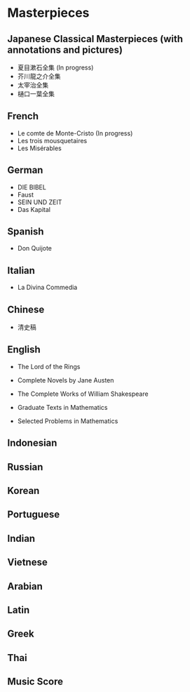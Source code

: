 # Masterpieces

## Japanese Classical Masterpieces (with annotations and pictures)

- 夏目漱石全集 (In progress)
- 芥川龍之介全集
- 太宰治全集
- 樋口一葉全集

## French

- Le comte de Monte-Cristo (In progress)
- Les trois mousquetaires
- Les Misérables

## German

- DIE BIBEL
- Faust
- SEIN UND ZEIT
- Das Kapital

## Spanish

- Don Quijote

## Italian

- La Divina Commedia

## Chinese

- 清史稿

## English

- The Lord of the Rings
- Complete Novels by Jane Austen
- The Complete Works of William Shakespeare

- Graduate Texts in Mathematics
- Selected Problems in Mathematics

## Indonesian

## Russian

## Korean

## Portuguese

## Indian


## Vietnese

## Arabian

## Latin

## Greek

## Thai

## Music Score
